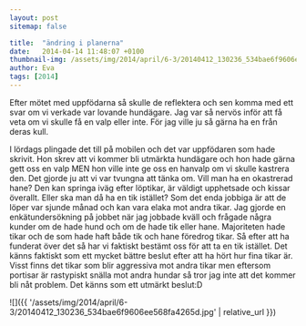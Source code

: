 ```yaml
---
layout: post
sitemap: false

title:  "ändring i planerna"
date:   2014-04-14 11:48:07 +0100
thumbnail-img: /assets/img/2014/april/6-3/20140412_130236_534bae6f9606ee568fa4265d.jpg
author: Eva
tags: [2014]
---
```


Efter mötet med uppfödarna så skulle de reflektera och sen komma med ett svar om vi verkade var lovande hundägare. Jag var så nervös inför att få veta om vi skulle få en valp eller inte. För jag ville ju så gärna ha en från deras kull.

 I lördags plingade det till på mobilen och det var uppfödaren som hade skrivit. Hon skrev att vi kommer bli utmärkta hundägare och hon hade gärna gett oss en valp MEN hon ville inte ge oss en hanvalp om vi skulle kastrera den. Det gjorde ju att vi var tvungna att tänka om. Vill man ha en okastrerad hane? Den kan springa iväg efter löptikar, är väldigt upphetsade och kissar överallt. Eller ska man då ha en tik istället? Som det enda jobbiga är att de löper var sjunde månad och kan vara elaka mot andra tikar. Jag gjorde en enkätundersökning på jobbet när jag jobbade kväll och frågade några kunder om de hade hund och om de hade tik eller hane. Majoriteten hade tikar och de som hade haft både tik och hane föredrog tikar. Så efter att ha funderat över det så har vi faktiskt bestämt oss för att ta en tik istället. Det känns faktiskt som ett mycket bättre beslut efter att ha hört hur fina tikar är. Visst finns det tikar som blir aggressiva mot andra tikar men eftersom portisar är rastypiskt snälla mot andra hundar så tror jag inte att det kommer bli nåt problem. Det känns som ett utmärkt beslut:D

![]({{ '/assets/img/2014/april/6-3/20140412_130236_534bae6f9606ee568fa4265d.jpg'  | relative_url }})

